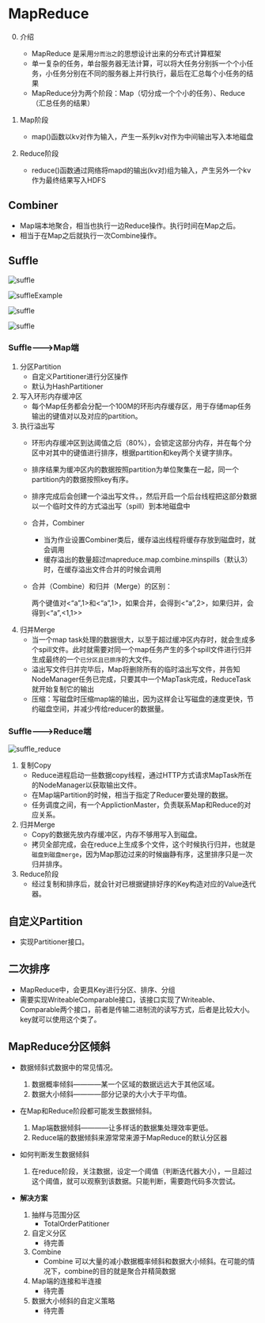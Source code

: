 # MapReduce

0. 介绍
    * MapReduce 是采用`分而治之`的思想设计出来的分布式计算框架
    * 单一复杂的任务，单台服务器无法计算，可以将大任务分别拆一个个小任务，小任务分别在不同的服务器上并行执行，最后在汇总每个小任务的结果
    * MapReduce分为两个阶段：Map（切分成一个个小的任务）、Reduce（汇总任务的结果）

1. Map阶段
    * map()函数以kv对作为输入，产生一系列kv对作为中间输出写入本地磁盘

2. Reduce阶段
    * reduce()函数通过网络将mapd的输出(kv对)组为输入，产生另外一个kv作为最终结果写入HDFS

## Combiner
* Map端本地聚合，相当也执行一边Reduce操作。执行时间在Map之后。
* 相当于在Map之后就执行一次Combine操作。

## Suffle

![suffle](img/suffle.png)


![suffleExample](img/suffle_example.png)

![suffle](img/suffle_2.png)

![suffle](img/suffle_3.png)

### Suffle--->Map端

1. 分区Partition
    * 自定义Partitioner进行分区操作
    * 默认为HashPartitioner
2. 写入环形内存缓冲区
    * 每个Map任务都会分配一个100M的环形内存缓存区，用于存储map任务输出的键值对以及对应的partition。
3. 执行溢出写
    * 环形内存缓冲区到达阈值之后（80%），会锁定这部分内存，并在每个分区中对其中的键值进行排序，根据partition和key两个关键字排序。
    * 排序结果为缓冲区内的数据按照partition为单位聚集在一起，同一个partition内的数据按照key有序。
    * 排序完成后会创建一个溢出写文件。，然后开启一个后台线程把这部分数据以一个临时文件的方式溢出写（spill）到本地磁盘中
    * 合并，Combiner
        * 当为作业设置Combiner类后，缓存溢出线程将缓存存放到磁盘时，就会调用
        * 缓存溢出的数量超过mapreduce.map.combine.minspills（默认3）时，在缓存溢出文件合并的时候会调用
    * 合并（Combine）和归并（Merge）的区别：

        两个键值对<“a”,1>和<“a”,1>，如果合并，会得到<“a”,2>，如果归并，会得到<“a”,<1,1>>
4. 归并Merge
    * 当一个map task处理的数据很大，以至于超过缓冲区内存时，就会生成多个spill文件。此时就需要对同一个map任务产生的多个spill文件进行归并生成最终的一个`已分区且已排序`的大文件。
    * 溢出写文件归并完毕后，Map将删除所有的临时溢出写文件，并告知NodeManager任务已完成，只要其中一个MapTask完成，ReduceTask就开始复制它的输出
    * 压缩：写磁盘时压缩map端的输出，因为这样会让写磁盘的速度更快，节约磁盘空间，并减少传给reducer的数据量。

### Suffle--->Reduce端

![suffle_reduce](img/suffle_reduce.png)

1. 复制Copy
    * Reduce进程启动一些数据copy线程，通过HTTP方式请求MapTask所在的NodeManager以获取输出文件。 
    * 在Map端Partition的时候，相当于指定了Reducer要处理的数据。
    * 任务调度之间，有一个ApplictionMaster，负责联系Map和Reduce的对应关系。
2. 归并Merge
    * Copy的数据先放内存缓冲区，内存不够用写入到磁盘。
    * 拷贝全部完成，会在reduce上生成多个文件，这个时候执行归并，也就是`磁盘到磁盘merge`，因为Map那边过来的时候幽静有序，这里排序只是一次归并排序。
3. Reduce阶段
    * 经过复制和排序后，就会针对已根据键排好序的Key构造对应的Value迭代器。


## 自定义Partition

* 实现Partitioner接口。

## 二次排序

* MapReduce中，会更具Key进行分区、排序、分组
* 需要实现WriteableComparable接口，该接口实现了Writeable、Comparable两个接口，前者是传输二进制流的读写方式，后者是比较大小。key就可以使用这个类了。

## MapReduce分区倾斜

* 数据倾斜式数据中的常见情况。
    1. 数据概率倾斜————某一个区域的数据远远大于其他区域。
    2. 数据大小倾斜————部分记录的大小大于平均值。
* 在Map和Reduce阶段都可能发生数据倾斜。
    1. Map端数据倾斜————让多样话的数据集处理效率更低。
    2. Reduce端的数据倾斜来源常常来源于MapReduce的默认分区器

* 如何判断发生数据倾斜
    1. 在reduce阶段，关注数据，设定一个阈值（判断迭代器大小），一旦超过这个阈值，就可以观察到该数据。只能判断，需要跑代码多次尝试。

* **解决方案**
    1. 抽样与范围分区
        * TotalOrderPatitioner
    2. 自定义分区
        * 待完善
    3. Combine
        * Combine 可以大量的减小数据概率倾斜和数据大小倾斜。在可能的情况下，combine的目的就是聚合并精简数据
    4. Map端的连接和半连接
        * 待完善
    5. 数据大小倾斜的自定义策略
        * 待完善